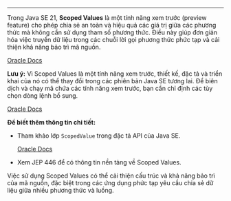 
---
Trong Java SE 21, **Scoped Values** là một tính năng xem trước (preview feature) cho phép chia sẻ an toàn và hiệu quả các giá trị giữa các phương thức mà không cần sử dụng tham số phương thức. Điều này giúp đơn giản hóa việc truyền dữ liệu trong các chuỗi lời gọi phương thức phức tạp và cải thiện khả năng bảo trì mã nguồn.

[Oracle Docs](https://docs.oracle.com/en/java/javase/21/core/scoped-values.html?utm_source=chatgpt.com)

**Lưu ý:** Vì Scoped Values là một tính năng xem trước, thiết kế, đặc tả và triển khai của nó có thể thay đổi trong các phiên bản Java SE tương lai. Để biên dịch và chạy mã chứa các tính năng xem trước, bạn cần chỉ định các tùy chọn dòng lệnh bổ sung.

[Oracle Docs](https://docs.oracle.com/en/java/javase/21/core/scoped-values.html?utm_source=chatgpt.com)

**Để biết thêm thông tin chi tiết:**

- Tham khảo lớp `ScopedValue` trong đặc tả API của Java SE.
    
    [Oracle Docs](https://docs.oracle.com/en/java/javase/21/docs/api/java.base/java/lang/ScopedValue.html?utm_source=chatgpt.com)
    
- Xem JEP 446 để có thông tin nền tảng về Scoped Values.
    

Việc sử dụng Scoped Values có thể cải thiện cấu trúc và khả năng bảo trì của mã nguồn, đặc biệt trong các ứng dụng phức tạp yêu cầu chia sẻ dữ liệu giữa nhiều phương thức và luồng.